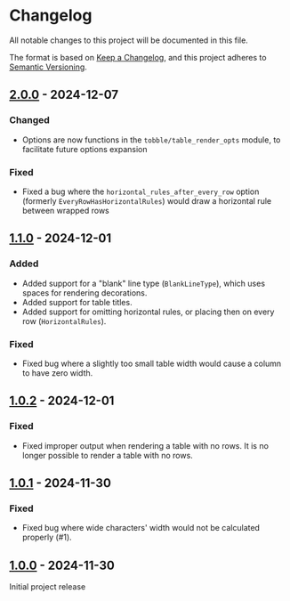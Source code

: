 # Changelog

All notable changes to this project will be documented in this file.

The format is based on [Keep a Changelog](https://keepachangelog.com/en/1.1.0/),
and this project adheres to [Semantic Versioning](https://semver.org/spec/v2.0.0.html).

## [2.0.0] - 2024-12-07

### Changed

- Options are now functions in the `tobble/table_render_opts` module, to facilitate future options expansion

### Fixed

- Fixed a bug where the `horizontal_rules_after_every_row` option (formerly `EveryRowHasHorizontalRules`) would draw a
horizontal rule between wrapped rows

## [1.1.0] - 2024-12-01

### Added

- Added support for a "blank" line type (`BlankLineType`), which uses spaces for rendering decorations.
- Added support for table titles.
- Added support for omitting horizontal rules, or placing then on every row (`HorizontalRules`).

### Fixed

- Fixed bug where a slightly too small table width would cause a column to have zero width.

## [1.0.2] - 2024-12-01

### Fixed

- Fixed improper output when rendering a table with no rows. It is no longer possible to render a table with no rows.

## [1.0.1] - 2024-11-30

### Fixed

- Fixed bug where wide characters' width would not be calculated properly (#1).

## [1.0.0] - 2024-11-30

Initial project release

[unreleased]: https://github.com/ollien/tobblecompare/v2.0.0...HEAD
[2.0.0]: https://github.com/ollien/tobblecompare/v1.1.0...v2.0.0
[1.1.0]: https://github.com/ollien/tobble/compare/v1.0.2...v1.1.0
[1.0.2]: https://github.com/ollien/tobble/compare/v1.0.1...v1.0.2
[1.0.1]: https://github.com/ollien/tobble/compare/v1.0.0...v1.0.1
[1.0.0]: https://github.com/ollien/tobble/releases/tag/v1.0.0

